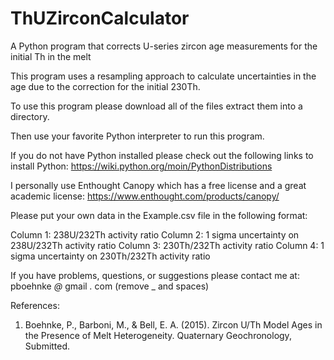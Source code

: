 # ThUZirconCalculator
A Python program that corrects U-series zircon age measurements for the initial Th in the melt

This program uses a resampling approach to calculate uncertainties in the age due to the correction for the initial 230Th.

To use this program please download all of the files extract them into a directory.

Then use your favorite Python interpreter to run this program.

If you do not have Python installed please check out the following links to install Python:
https://wiki.python.org/moin/PythonDistributions

I personally use Enthought Canopy which has a free license and a great academic license: https://www.enthought.com/products/canopy/

Please put your own data in the Example.csv file in the following format:

Column 1: 238U/232Th activity ratio
Column 2: 1 sigma uncertainty on 238U/232Th activity ratio
Column 3: 230Th/232Th activity ratio
Column 4: 1 sigma uncertainty on 230Th/232Th activity ratio

If you have problems, questions, or suggestions please contact me at: pboehnke _@_ gmail _._ com (remove _ and spaces)




References:
1) Boehnke, P., Barboni, M., & Bell, E. A. (2015). Zircon U/Th Model Ages in the Presence of Melt Heterogeneity. Quaternary Geochronology, Submitted.
